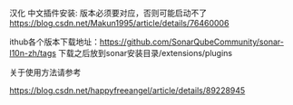 #
汉化 中文插件安装: 版本必须要对应，否则可能启动不了
https://blog.csdn.net/Makun1995/article/details/76460006

ithub各个版本下载地址：https://github.com/SonarQubeCommunity/sonar-l10n-zh/tags
下载之后放到sonar安装目录/extensions/plugins


关于使用方法请参考

https://blog.csdn.net/happyfreeangel/article/details/89228945


